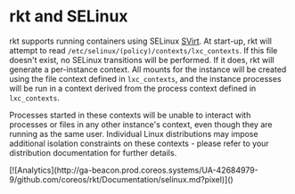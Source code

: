 # rkt and SELinux

rkt supports running containers using SELinux [SVirt][svirt].
At start-up, rkt will attempt to read `/etc/selinux/(policy)/contexts/lxc_contexts`.
If this file doesn't exist, no SELinux transitions will be performed.
If it does, rkt will generate a per-instance context.
All mounts for the instance will be created using the file context defined in `lxc_contexts`, and the instance processes will be run in a context derived from the process context defined in `lxc_contexts`.

Processes started in these contexts will be unable to interact with processes or files in any other instance's context, even though they are running as the same user.
Individual Linux distributions may impose additional isolation constraints on these contexts - please refer to your distribution documentation for further details.


[svirt]: http://selinuxproject.org/page/SVirt

<!-- BEGIN ANALYTICS --> [![Analytics](http://ga-beacon.prod.coreos.systems/UA-42684979-9/github.com/coreos/rkt/Documentation/selinux.md?pixel)]() <!-- END ANALYTICS -->
